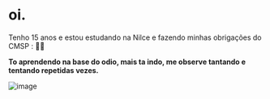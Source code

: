 # oi.
Tenho 15 anos e estou estudando na Nilce e fazendo minhas obrigações do CMSP : 👍🏾

**To aprendendo na base do odio, mais ta indo, me observe tantando e tentando repetidas vezes.**

![image](https://github.com/IsabelVeloso/Bel/assets/169209696/7c44ebd9-d12e-47bb-ac29-41b8e05d6850)

